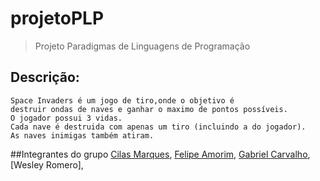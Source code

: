 # projetoPLP
> Projeto Paradigmas de Linguagens de Programação

## Descrição:
    Space Invaders é um jogo de tiro,onde o objetivo é 
    destruir ondas de naves e ganhar o maximo de pontos possíveis. 
    O jogador possui 3 vidas.
    Cada nave é destruida com apenas um tiro (incluindo a do jogador).
    As naves inimigas também atiram.

##Integrantes do grupo
    [Cilas Marques](https://github.com/cilasmarques), 
    [Felipe Amorim](https://github.com/FelipeAmorimFerreira), 
    [Gabriel Carvalho](https://github.com/GabLimaC),  
    [Wesley Romero],
